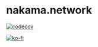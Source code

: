 # nakama.network

[![codecov](https://codecov.io/gh/NakamaNetwork/nakama.network/branch/main/graph/badge.svg?token=nCaIJF67SV)](https://codecov.io/gh/NakamaNetwork/nakama.network)

[![ko-fi](https://ko-fi.com/img/githubbutton_sm.svg)](https://ko-fi.com/O5O032WGT)
